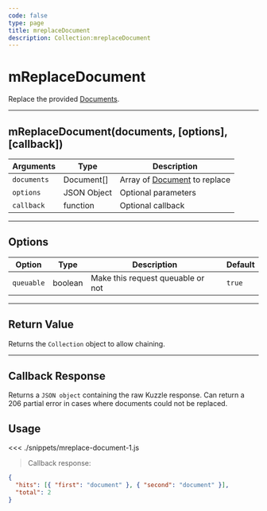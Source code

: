 ```yaml
---
code: false
type: page
title: mreplaceDocument
description: Collection:mreplaceDocument
---
```


# mReplaceDocument

Replace the provided [Documents](/sdk/js/5/core-classes/document/).

---

## mReplaceDocument(documents, [options], [callback])

| Arguments   | Type        | Description                                         |
| ----------- | ----------- | --------------------------------------------------- |
| `documents` | Document[]  | Array of [Document](/sdk/js/5/core-classes/document/) to replace |
| `options`   | JSON Object | Optional parameters                                 |
| `callback`  | function    | Optional callback                                   |

---

## Options

| Option     | Type    | Description                       | Default |
| ---------- | ------- | --------------------------------- | ------- |
| `queuable` | boolean | Make this request queuable or not | `true`  |

---

## Return Value

Returns the `Collection` object to allow chaining.

---

## Callback Response

Returns a `JSON object` containing the raw Kuzzle response.
Can return a 206 partial error in cases where documents could not be replaced.

## Usage

<<< ./snippets/mreplace-document-1.js

> Callback response:

```json
{
  "hits": [{ "first": "document" }, { "second": "document" }],
  "total": 2
}
```

